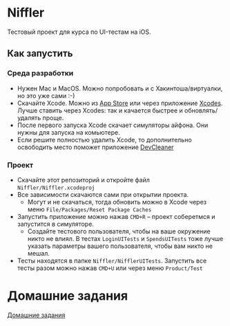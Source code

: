 # Niffler

Тестовый проект для курса по UI-тестам на iOS. 

## Как запустить

### Среда разработки
- Нужен Mac и MacOS. Можно попробовать и с Хакинтоша/виртуалки, но это уже сами :-)
- Скачайте Xcode. Можно из [App Store](https://apps.apple.com/ar/app/xcode/id497799835?l=en-GB&mt=12) или через приложение [Xcodes](https://www.xcodes.app/). Лучше ставить через Xcodes: так и качается быстрее и обновлять/удалять проще.
- После первого запуска Xcode скачает симуляторы айфона. Они нужны для запуска на комьютере. 
- Если решите полностью удалить Xcode, то дополнительно освободить место поможет приложение [DevCleaner](https://apps.apple.com/us/app/devcleaner-for-xcode/id1388020431)
 
### Проект
- Скачайте этот репозиторий и откройте файл `Niffler/Niffler.xcodeproj`
- Все зависимости скачаются сами при открытии проекта.
  - Могут и не скачаться, тогда обновить можно в Xcode через меню `File/Packages/Reset Package Caches`
- Запустить приложение можно нажав `CMD+R` – проект соберетмся и запустится в симуляторе.
  - Создайте тестового пользователя, чтобы на ваше окружение никто не влиял. В тестах `LoginUITests` и `SpendsUITests` тоже лучше указать параметры вашего пользователя, чтобы вам никто не мешал. 
- Тесты находятся в папке `Niffler/NifflerUITests`. Запустить все тесты разом можно нажав `CMD+U` или через меню `Product/Test`

# Домашние задания
[Домашние задания](https://github.com/qa-guru/niffler-ios/wiki/%D0%94%D0%BE%D0%BC%D0%B0%D1%88%D0%BD%D0%B8%D0%B5-%D0%B7%D0%B0%D0%B4%D0%B0%D0%BD%D0%B8%D1%8F)
